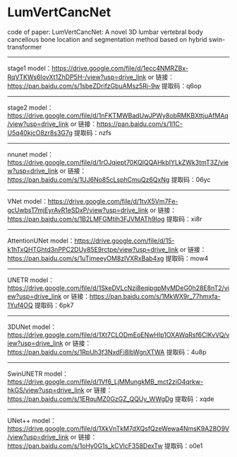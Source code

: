 # LumVertCancNet
code of paper: LumVertCancNet: A novel 3D lumbar vertebral body cancellous bone location and segmentation method based on hybrid swin-transformer
***
stage1 model：https://drive.google.com/file/d/1ecc4NMRZBx-RqVTKWs6IovXt1ZhDP5H-/view?usp=drive_link
or 链接：https://pan.baidu.com/s/1sbeZDrifzGbuAMsz5Rj-9w 
提取码：q6op 
***
stage2 model：https://drive.google.com/file/d/1nFKTMWBadUwJPWy8obRMKBXttjuAfMAq/view?usp=drive_link
or 链接：https://pan.baidu.com/s/1l1C-U5q40kjcO8zr8s3G7g 
提取码：nzfs 
***
nnunet model：https://drive.google.com/file/d/1rOJqiept70KQIQQAHkbIYLkZWk3tmT3Z/view?usp=drive_link
or 链接：https://pan.baidu.com/s/1UJ6No85cLsphCmuQz6QxNg 
提取码：06yc 
***
VNet model：https://drive.google.com/file/d/1tvX5Vm7Fe-gcUwbsT7mjEyrAvR1eSDxP/view?usp=drive_link
or 链接：https://pan.baidu.com/s/1B2LMFGMtih3FJVMATh9Iog 
提取码：xi8r 
***
AttentionUNet model：https://drive.google.com/file/d/15-k1hTxQHTGhtd3nPPC2DUy85E9rctpe/view?usp=drive_link
or 链接：https://pan.baidu.com/s/1uTimeeyOM8zlVXRxBab4xg 
提取码：mow4 
***
UNETR model：https://drive.google.com/file/d/1SkeDVLcNzi8eqipgpMyMDeG0h28E8nT2/view?usp=drive_link
or 链接：https://pan.baidu.com/s/1MkWX9r_77hmxfa-1Yuf4OQ 
提取码：6pk7 
***
3DUNet model：https://drive.google.com/file/d/1Xt7CLODmEoENwHIp1OXAWqRsf6ClKvVQ/view?usp=drive_link
or 链接：https://pan.baidu.com/s/1RpUh3f3NxdFi8lbWgnXTWA 
提取码：4u8p 
***
SwinUNETR model：https://drive.google.com/file/d/1Vf6_LjMMungkMB_mct2ziO4qrkw-hkGS/view?usp=drive_link
or 链接：https://pan.baidu.com/s/1ERquMZ0GzGZ_QQUy_WWgDg 
提取码：xqde 
***
UNet++ model：https://drive.google.com/file/d/1XkVnTkM7dXQsfQzeWewa4NmsK9A28O9V/view?usp=drive_link
or 链接：https://pan.baidu.com/s/1oHy0G1s_kCVlcF358DexTw 
提取码：o0e1 


